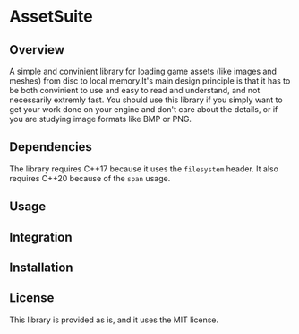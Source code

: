 # AssetSuite
## Overview
A simple and convinient library for loading game assets (like images and meshes) from disc to local memory.It's main design principle is that it has to be both convinient to use and easy to read and understand, and not necessarily extremly fast. You should use this library if you simply want to get your work done on your engine and don't care about the details, or if you are studying image formats like BMP or PNG.

## Dependencies
The library requires C++17 because it uses the `filesystem` header. It also requires C++20 because of the `span` usage.

## Usage

## Integration

## Installation

## License
This library is provided as is, and it uses the MIT license.
